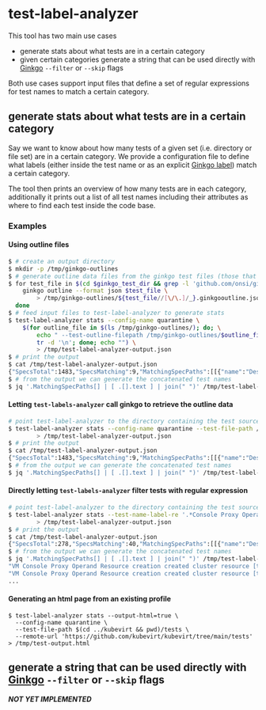 # test-label-analyzer

This tool has two main use cases
* generate stats about what tests are in a certain category
* given certain categories generate a string that can be used directly with [Ginkgo] `--filter` or `--skip` flags

Both use cases support input files that define a set of regular expressions for test names to match a certain category.

## generate stats about what tests are in a certain category

Say we want to know about how many tests of a given set (i.e. directory or file set) are in a certain category. We provide a configuration file to define what labels (either inside the test name or as an explicit [Ginkgo label]) match a certain category.

The tool then prints an overview of how many tests are in each category, additionally it prints out a list of all test names including their attributes as where to find each test inside the code base.

### Examples

#### Using outline files

```sh
$ # create an output directory
$ mkdir -p /tmp/ginkgo-outlines
$ # generate outline data files from the ginkgo test files (those that contain an import from ginkgo)
$ for test_file in $(cd $ginkgo_test_dir && grep -l 'github.com/onsi/ginkgo/v2' ./*.go); do; \
    ginkgo outline --format json $test_file \
        > /tmp/ginkgo-outlines/${test_file//[\/\.]/_}.ginkgooutline.json ; \
  done
$ # feed input files to test-label-analyzer to generate stats
$ test-label-analyzer stats --config-name quarantine \
    $(for outline_file in $(ls /tmp/ginkgo-outlines/); do; \
        echo " --test-outline-filepath /tmp/ginkgo-outlines/$outline_file" | \
        tr -d '\n'; done; echo "") \
        > /tmp/test-label-analyzer-output.json
$ # print the output
$ cat /tmp/test-label-analyzer-output.json
{"SpecsTotal":1483,"SpecsMatching":9,"MatchingSpecPaths":[[{"name":"Describe","text":...
$ # from the output we can generate the concatenated test names
$ jq '.MatchingSpecPaths[] | [ .[].text ] | join(" ")' /tmp/test-label-analyzer-output.json
```

#### Letting `test-labels-analyzer` call ginkgo to retrieve the outline data

```sh
# point test-label-analyzer to the directory containing the test source files
$ test-label-analyzer stats --config-name quarantine --test-file-path /path/to/tests \
        > /tmp/test-label-analyzer-output.json
$ # print the output
$ cat /tmp/test-label-analyzer-output.json
{"SpecsTotal":1483,"SpecsMatching":9,"MatchingSpecPaths":[[{"name":"Describe","text":...
$ # from the output we can generate the concatenated test names
$ jq '.MatchingSpecPaths[] | [ .[].text ] | join(" ")' /tmp/test-label-analyzer-output.json
```

#### Directly letting `test-labels-analyzer` filter tests with regular expression

```sh
# point test-label-analyzer to the directory containing the test source files
$ test-label-analyzer stats --test-name-label-re '.*Console Proxy Operand Resource.*' --test-file-path /home/dhiller/Projects/github.com/kubevirt.io/ssp-operator/tests \
        > /tmp/test-label-analyzer-output.json
$ # print the output
$ cat /tmp/test-label-analyzer-output.json
{"SpecsTotal":278,"SpecsMatching":40,"MatchingSpecPaths":[[{"name":"Describe", ...
$ # from the output we can generate the concatenated test names
$ jq '.MatchingSpecPaths[] | [ .[].text ] | join(" ")' /tmp/test-label-analyzer-output.json
"VM Console Proxy Operand Resource creation created cluster resource [test_id:TODO] cluster role"
"VM Console Proxy Operand Resource creation created cluster resource [test_id:TODO] cluster role binding"
...
```

#### Generating an html page from an existing profile

```shell
$ test-label-analyzer stats --output-html=true \
  --config-name quarantine \
  --test-file-path $(cd ../kubevirt && pwd)/tests \
  --remote-url 'https://github.com/kubevirt/kubevirt/tree/main/tests' > /tmp/test-output.html

```
## generate a string that can be used directly with [Ginkgo] `--filter` or `--skip` flags

_**NOT YET IMPLEMENTED**_

[Ginkgo]: https://onsi.github.io/ginkgo/
[Ginkgo label]: https://onsi.github.io/ginkgo/#spec-labels
